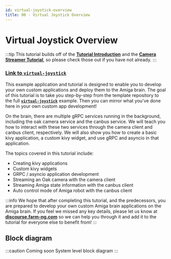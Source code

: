```yaml
---
id: virtual-joystick-overview
title: 00 - Virtual Joystick Overview
---
```

# Virtual Joystick Overview

:::tip
This tutorial builds off of the [**Tutorial Introduction**](/docs/tutorials/introduction/tutorial-introduction) and the [**Camera Streamer Tutorial**](/docs/tutorials/camera_streamer/camera-streamer-overview), so please check those out if you have not already.
:::

### [Link to `virtual-joystick`](https://github.com/farm-ng/virtual-joystick)

This example application and tutorial is designed to enable you to develop your own custom applications and deploy them to the Amiga brain.
The goal of this tutorial is to take you step-by-step from the template repository to the full [**`virtual-joystick`**](https://github.com/farm-ng/virtual-joystick) example.
Then you can mirror what you've done here in your own custom app development!

On the brain, there are multiple gRPC services running in the background, including the oak camera service and the canbus service.
We will teach you how to interact with these two services through the camera client and canbus client, respectively.
We will also show you how to create a basic kivy application, a custom kivy widget, and use gRPC and asyncio in that application.

The topics covered in this tutorial include:
- Creating kivy applications
- Custom kivy widgets
- GRPC / asyncio application development
- Streaming an Oak camera with the camera client
- Streaming Amiga state information with the canbus client
- Auto control mode of Amiga robot with the canbus client

:::info
We hope that after completing this tutorial, and the predecessors, you are prepared to develop your own custom Amiga brain applications on the Amiga brain.
If you feel we missed any key details, please let us know at [**discourse.farm-ng.com**](https://discourse.farm-ng.com/) so we can help you through it and add it to the tutorial for everyone else to benefit from!
:::


## Block diagram

:::caution Coming soon
System level block diagram
:::
